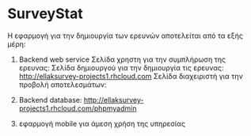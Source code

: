 # SurveyStat

Η εφαρμογή για την δημιουργία των ερευνών αποτελείται από τα εξής μέρη:

1) Backend web service 
Σελίδα χρηστη για την συμπλήρωση της ερευνας: 
Σελίδα δημιουργού για την δημιουργία τις ερευνας: http://ellaksurvey-projects1.rhcloud.com
Σελίδα διαχειριστή για την προβολή αποτελεσμάτων: 

2) Backend database: http://ellaksurvey-projects1.rhcloud.com/phpmyadmin

3) εφαρμογή mobile για άμεση χρήση της υπηρεσίας


